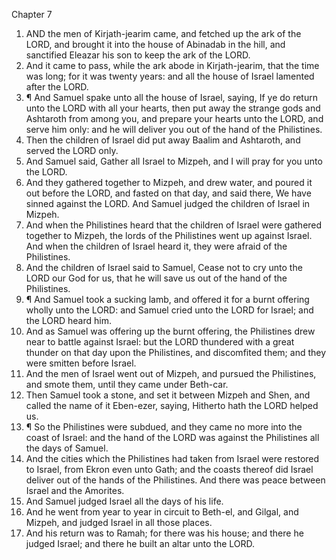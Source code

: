 

Chapter 7

1. AND the men of Kirjath-jearim came, and fetched up the ark of the LORD, and brought it into the house of Abinadab in the hill, and sanctified Eleazar his son to keep the ark of the LORD.
2. And it came to pass, while the ark abode in Kirjath-jearim, that the time was long; for it was twenty years: and all the house of Israel lamented after the LORD.
3. ¶ And Samuel spake unto all the house of Israel, saying, If ye do return unto the LORD with all your hearts, then put away the strange gods and Ashtaroth from among you, and prepare your hearts unto the LORD, and serve him only: and he will deliver you out of the hand of the Philistines.
4. Then the children of Israel did put away Baalim and Ashtaroth, and served the LORD only.
5. And Samuel said, Gather all Israel to Mizpeh, and I will pray for you unto the LORD.
6. And they gathered together to Mizpeh, and drew water, and poured it out before the LORD, and fasted on that day, and said there, We have sinned against the LORD.  And Samuel judged the children of Israel in Mizpeh.
7. And when the Philistines heard that the children of Israel were gathered together to Mizpeh, the lords of the Philistines went up against Israel.  And when the children of Israel heard it, they were afraid of the Philistines.
8. And the children of Israel said to Samuel, Cease not to cry unto the LORD our God for us, that he will save us out of the hand of the Philistines.
9. ¶ And Samuel took a sucking lamb, and offered it for a burnt offering wholly unto the LORD: and Samuel cried unto the LORD for Israel; and the LORD heard him.
10. And as Samuel was offering up the burnt offering, the Philistines drew near to battle against Israel: but the LORD thundered with a great thunder on that day upon the Philistines, and discomfited them; and they were smitten before Israel.
11. And the men of Israel went out of Mizpeh, and pursued the Philistines, and smote them, until they came under Beth-car.
12. Then Samuel took a stone, and set it between Mizpeh and Shen, and called the name of it Eben-ezer, saying, Hitherto hath the LORD helped us.
13. ¶ So the Philistines were subdued, and they came no more into the coast of Israel: and the hand of the LORD was against the Philistines all the days of Samuel.
14. And the cities which the Philistines had taken from Israel were restored to Israel, from Ekron even unto Gath; and the coasts thereof did Israel deliver out of the hands of the Philistines.  And there was peace between Israel and the Amorites.
15. And Samuel judged Israel all the days of his life.
16. And he went from year to year in circuit to Beth-el, and Gilgal, and Mizpeh, and judged Israel in all those places.
17. And his return was to Ramah; for there was his house; and there he judged Israel; and there he built an altar unto the LORD.

